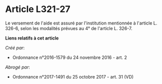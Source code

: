 # Article L321-27

Le versement de l'aide est assuré par l'institution mentionnée à  l'article L. 326-6, selon les modalités prévues au 4° de
l'article L.  326-7.

**Liens relatifs à cet article**

_Créé par_:

  - Ordonnance n°2016-1579 du 24 novembre 2016 - art. 2

_Abrogé par_:

  - Ordonnance n°2017-1491 du 25 octobre 2017 - art. 31 (VD)
